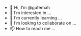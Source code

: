 - 👋 Hi, I’m @gutemah
- 👀 I’m interested in ...
- 🌱 I’m currently learning ...
- 💞️ I’m looking to collaborate on ...
- 📫 How to reach me ...

<!---
gutemah/gutemah is a ✨ special ✨ repository because its `README.md` (this file) appears on your GitHub profile.
You can click the Preview link to take a look at your changes.
--->
